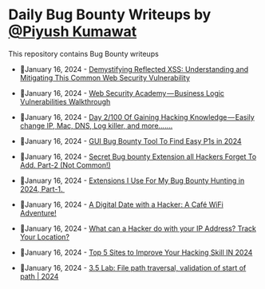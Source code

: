# Daily Bug Bounty Writeups by [@Piyush Kumawat](https://twitter.com/piyush_supiy) 
This repository contains Bug Bounty writeups

<!-- BLOG-POST-LIST:START -->
 - 💯January 16, 2024 - [Demystifying Reflected XSS: Understanding and Mitigating This Common Web Security Vulnerability](https://medium.com/@j0hnw1ck/demystifying-reflected-xss-understanding-and-mitigating-this-common-web-security-vulnerability-beaa3bb058c5?source=rss------bug_bounty-5) 

 - 💯January 16, 2024 - [Web Security Academy — Business Logic Vulnerabilities Walkthrough](https://iaraoz.medium.com/web-security-academy-business-logic-vulnerabilities-walkthrough-536f756cda9b?source=rss------bug_bounty-5) 

 - 💯January 16, 2024 - [Day 2/100 Of Gaining Hacking Knowledge — Easily change IP, Mac, DNS, Log killer, and more…….](https://medium.com/@ssg30devil/day-2-100-of-gaining-hacking-knowledge-easily-change-ip-mac-dns-log-killer-and-more-7d286c7b7647?source=rss------bug_bounty-5) 

 - 💯January 16, 2024 - [GUI Bug Bounty Tool To Find Easy P1s in 2024](https://medium.com/@Ajakcybersecurity/gui-bug-bounty-tool-to-find-easy-p1s-in-2024-24d05dceba72?source=rss------bug_bounty-5) 

 - 💯January 16, 2024 - [Secret Bug bounty Extension all Hackers Forget To Add. Part-2 &lpar;Not Common!&rpar;‍](https://medium.com/@Ajakcybersecurity/secret-bug-bounty-extension-all-hackers-forget-to-add-part-2-not-common-e29d857f90e0?source=rss------bug_bounty-5) 

 - 💯January 16, 2024 - [Extensions I Use For My Bug Bounty Hunting in 2024, Part-1. ‍](https://medium.com/@Ajakcybersecurity/extensions-i-use-for-my-bug-bounty-hunting-in-2024-part-1-5b8ba7501408?source=rss------bug_bounty-5) 

 - 💯January 16, 2024 - [A Digital Date with a Hacker: A Café WiFi Adventure!](https://medium.com/@Ajakcybersecurity/a-digital-date-with-a-hacker-a-caf%C3%A9-wifi-adventure-db7ae98bbd90?source=rss------bug_bounty-5) 

 - 💯January 16, 2024 - [What can a Hacker do with your IP Address? Track Your Location?](https://medium.com/@Ajakcybersecurity/what-can-a-hacker-do-with-your-ip-address-track-your-location-f7854cd5c32f?source=rss------bug_bounty-5) 

 - 💯January 16, 2024 - [Top 5 Sites to Improve Your Hacking Skill IN 2024](https://medium.com/@Ajakcybersecurity/top-5-sites-to-improve-your-hacking-skill-in-2024-b9e786eb7adb?source=rss------bug_bounty-5) 

 - 💯January 16, 2024 - [3.5 Lab: File path traversal, validation of start of path | 2024](https://cyberw1ng.medium.com/3-5-lab-file-path-traversal-validation-of-start-of-path-2024-9b2b9b4f15d7?source=rss------bug_bounty-5) 
<!-- BLOG-POST-LIST:END -->
